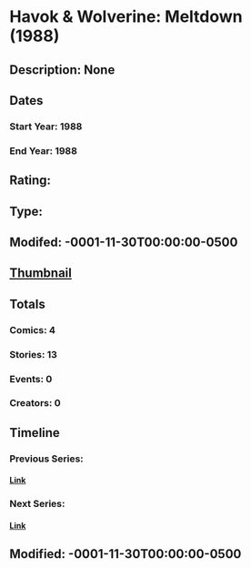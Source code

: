 # Havok & Wolverine: Meltdown (1988)
## Description: None
## Dates
### Start Year: 1988
### End Year: 1988
## Rating: 
## Type: 
## Modifed: -0001-11-30T00:00:00-0500
## [Thumbnail](http://i.annihil.us/u/prod/marvel/i/mg/c/00/4bad40071ef7f.jpg)
## Totals
### Comics: 4
### Stories: 13
### Events: 0
### Creators: 0
## Timeline
### Previous Series: 
#### [Link]()
### Next Series: 
#### [Link]()
## Modified: -0001-11-30T00:00:00-0500